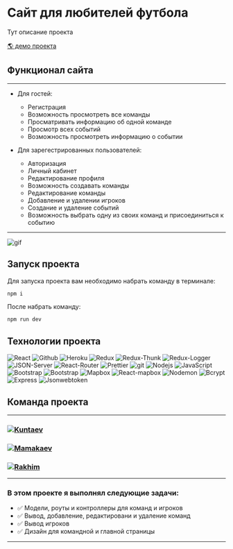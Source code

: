 # Сайт для любителей футбола

<p>Тут описание проекта</p>

<p><a href="https://football-events.herokuapp.com/" target="_blank">🌎 демо проекта</a></p>

## Функционал сайта
___
- Для гостей: 
    - Регистрация
    - Возможность просмотреть все команды
    - Просматривать информацию об одной команде
    - Просмотр всех событий
    - Возможность просмотреть информацию о событии

- Для зарегестрированных пользователей:
    - Авторизация
    - Личный кабинет
    - Редактирование профиля
    - Возможность создавать команды
    - Редактирование команды
    - Добавление и удалении игроков 
    - Создание и удаление событий
    - Возможность выбрать одну из своих команд и присоединиться к событию
___

![gif](https://github.com/MamakaevRakhim/project-football/blob/Rakhim/client/main.gif)

## Запуск проекта

Для запуска проекта вам необходимо набрать команду в терминале:

```javascript
npm i
```

После набрать команду:

```javascript
npm run dev
```

## Технологии проекта

<p>
  <img alt="React" src="https://img.shields.io/badge/-React-45b8d8?style=for-the-badge&logo=react&logoColor=white" />
  <img alt="Github" src="https://img.shields.io/badge/-Github-black?style=for-the-badge&logo=github&logoColor=white" />
  <img alt="Heroku" src="https://img.shields.io/badge/-Heroku-764ABC?style=for-the-badge&logo=heroku&logoColor=white" />
  <img alt="Redux" src="https://img.shields.io/badge/-Redux-430098?style=for-the-badge&logo=redux&logoColor=white" />
  <img alt="Redux-Thunk" src="https://img.shields.io/badge/-Redux_Thunk-white?style=for-the-badge&logo=Redux&logoColor=430098" />
  <img alt="Redux-Logger" src="https://img.shields.io/badge/-Redux_Logger-430098?style=for-the-badge&logo=Redux&logoColor=white" />
  <img alt="JSON-Server" src="https://img.shields.io/badge/-JSON_Server-white?style=for-the-badge&logo=JSON&logoColor=black" />
  <img alt="React-Router" src="https://img.shields.io/badge/-React_Router-black?style=for-the-badge&logo=react-router&logoColor=orange" />
  <img alt="Prettier" src="https://img.shields.io/badge/-Prettier-grey?style=for-the-badge&logo=Prettier&logoColor=orange" />
  <img alt="git" src="https://img.shields.io/badge/-Git-F05032?style=for-the-badge&logo=git&logoColor=white" />
  <img alt="Nodejs" src="https://img.shields.io/badge/-Nodejs-43853d?style=for-the-badge&logo=Node.js&logoColor=white" />
  <img alt="JavaScript" src="https://img.shields.io/badge/-JavaScript-yellow?style=for-the-badge&logo=JavaScript&logoColor=white" />
  <img alt="Bootstrap" src="https://img.shields.io/badge/-Bootstrap-430098?style=for-the-badge&logo=bootstrap&logoColor=white" />
  <img alt="Bootstrap" src="https://img.shields.io/badge/-Material UI-007fff?style=for-the-badge&logo=material ui&logoColor=white" />
  <img alt="Mapbox" src="https://img.shields.io/badge/-Mapbox GL-fff?style=for-the-badge&logo=mapbox&logoColor=007fff" />
  <img alt="React-mapbox" src="https://img.shields.io/badge/-React mapbox GL-45b8d8?style=for-the-badge&logo=react&logoColor=white" />
  <img alt="Nodemon" src="https://img.shields.io/badge/-Nodemon-76d04b?style=for-the-badge&logo=nodemon&logoColor=4f4d3f" />
  <img alt="Bcrypt" src="https://img.shields.io/badge/-Bcrypt-orange?style=for-the-badge&logo=bcrypt&logoColor=4f4d3f" />
  <img alt="Express" src="https://img.shields.io/badge/-express-76d04b?style=for-the-badge&logo=express&logoColor=fff" />
  <img alt="Jsonwebtoken" src="https://img.shields.io/badge/-jsonwebtoken-darkblue?style=for-the-badge&logo=json&logoColor=fff" />
</p>

## Команда проекта

---
<h3>
  <a href="https://github.com/Kuntaev">
    <img alt="Kuntaev" src="https://img.shields.io/badge/-Magomed_Kuntav-black?style=for-the-badge&logo=github&logoColor=white" />
  </a>
</h3>

<h3>
  <a href="https://github.com/MamakaevRakhim">
    <img alt="Mamakaev" src="https://img.shields.io/badge/-Rakhim_Mamakev-black?style=for-the-badge&logo=github&logoColor=white" />
  </a>
</h3>

<h3>
  <a href="https://github.com/Khatciev">
    <img alt="Rakhim" src="https://img.shields.io/badge/-Rakhim_Khatciev-black?style=for-the-badge&logo=github&logoColor=white" />
  </a>
</h3>

---

### В этом проекте я выполнял следующие задачи:

- :white_check_mark: Модели, роуты и контроллеры для команд и игроков
- :white_check_mark: Вывод, добавление, редактировани и удаление команд
- :white_check_mark: Вывод игроков
- :white_check_mark: Дизайн для командной и главной страницы
---
